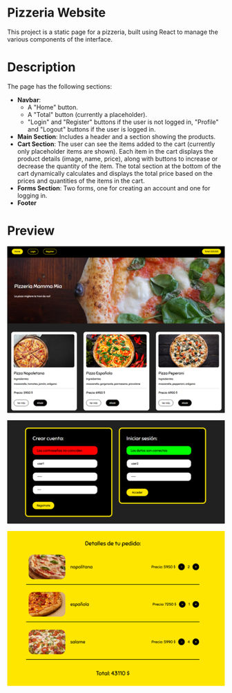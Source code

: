 # Pizzeria Website
This project is a static page for a pizzeria, built using React to manage the various components of the interface.

# Description
The page has the following sections:

- **Navbar**:
  - A "Home" button.
  - A "Total" button (currently a placeholder).
  - "Login" and "Register" buttons if the user is not logged in, "Profile" and "Logout" buttons if the user is logged in.
- **Main Section**: Includes a header and a section showing the products.
- **Cart Section**: The user can see the items added to the cart (currently only placeholder items are shown). Each item in the cart displays the product details (image, name, price), along with buttons to increase or decrease the quantity of the item. The total section at the bottom of the cart dynamically calculates and displays the total price based on the prices and quantities of the items in the cart.
- **Forms Section**: Two forms, one for creating an account and one for logging in.
- **Footer**

# Preview
![Website Preview](src/assets/img/preview.png)

![Website Preview](src/assets/img/preview_forms.png)

![Website Preview](src/assets/img/preview_cart.png)